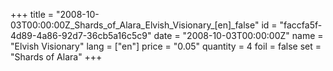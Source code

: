 +++
title = "2008-10-03T00:00:00Z_Shards_of_Alara_Elvish_Visionary_[en]_false"
id = "faccfa5f-4d89-4a86-92d7-36cb5a16c5c9"
date = "2008-10-03T00:00:00Z"
name = "Elvish Visionary"
lang = ["en"]
price = "0.05"
quantity = 4
foil = false
set = "Shards of Alara"
+++
